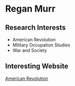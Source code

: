# Regan Murr 

## Research Interests 
* American Revolution
* Military Occupation Studies
* War and Society

## Interesting Website
[American Revolution](www.google.com) 